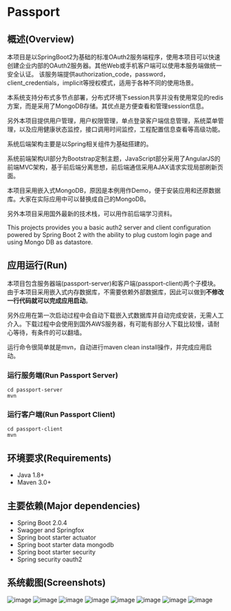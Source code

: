 # Passport
## 概述(Overview)
本项目是以SpringBoot2为基础的标准OAuth2服务端程序，使用本项目可以快速创建企业内部的OAuth2服务器。其他Web或手机客户端可以使用本服务端做统一安全认证。
该服务端提供authorization_code，password，client_credentials，implicit等授权模式，适用于各种不同的使用场景。

本系统支持分布式多节点部署，分布式环境下session共享并没有使用常见的redis方案，而是采用了MongoDB存储。其优点是方便查看和管理session信息。

另外本项目提供用户管理，用户权限管理，单点登录客户端信息管理，系统菜单管理，以及应用健康状态监控，接口调用时间监控，工程配置信息查看等高级功能。

系统后端架构主要是以Spring相关组件为基础搭建的。

系统前端架构UI部分为Bootstrap定制主题，JavaScript部分采用了AngularJS的前端MVC架构，基于前后端分离思想，前后端通信采用AJAX请求实现局部刷新页面。

本项目采用嵌入式MongoDB，原因是本例用作Demo，便于安装应用和还原数据库。大家在实际应用中可以替换成自己的MongoDB。

另外本项目采用国外最新的技术栈，可以用作前后端学习资料。

This projects provides you a basic auth2 server and client configuration powered by Spring Boot 2 with the ability to plug custom 
login page and using Mongo DB as datastore.

## 应用运行(Run)
本项目包含服务器端(passport-server)和客户端(passport-client)两个子模块。由于本项目采用嵌入式内存数据库，不需要依赖外部数据库，因此可以做到**不修改一行代码就可以完成应用启动**。

另外应用在第一次启动过程中会自动下载嵌入式数据库并自动完成安装，无需人工介入。下载过程中会使用到国外AWS服务器，有可能有部分人下载比较慢，请耐心等待，有条件的可以翻墙。

运行命令很简单就是mvn，自动进行maven clean install操作，并完成应用启动。

### 运行服务端(Run Passport Server)
```
cd passport-server
mvn
```

### 运行客户端(Run Passport Client)
```
cd passport-client
mvn
```

## 环境要求(Requirements)

- Java 1.8+
- Maven 3.0+

## 主要依赖(Major dependencies)
- Spring Boot 2.0.4
- Swagger and Springfox
- Spring boot starter actuator
- Spring boot starter data mongodb
- Spring boot starter security
- Spring security oauth2

## 系统截图(Screenshots)
![image](https://raw.githubusercontent.com/pm6422/passport/master/passport-server/images/01.png)
![image](https://raw.githubusercontent.com/pm6422/passport/master/passport-server/images/02.png)
![image](https://raw.githubusercontent.com/pm6422/passport/master/passport-server/images/03.png)
![image](https://raw.githubusercontent.com/pm6422/passport/master/passport-server/images/04.png)
![image](https://raw.githubusercontent.com/pm6422/passport/master/passport-server/images/05.png)
![image](https://raw.githubusercontent.com/pm6422/passport/master/passport-server/images/06.png)
![image](https://raw.githubusercontent.com/pm6422/passport/master/passport-server/images/07.png)
![image](https://raw.githubusercontent.com/pm6422/passport/master/passport-server/images/08.png)





